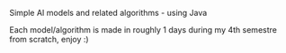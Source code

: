 Simple AI models and related algorithms - using Java

Each model/algorithm is made in roughly 1 days during my 4th semestre from scratch, enjoy :)
